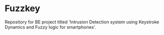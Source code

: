 # Fuzzkey
Repository for BE project titled 'Intrusion Detection system using Keystroke Dynamics and Fuzzy logic for smartphones'.
